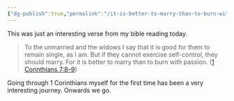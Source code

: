 ```yaml
---
{"dg-publish":true,"permalink":"/it-is-better-to-marry-than-to-burn-with-passion/","title":"It is better to marry than to burn with passion","tags":["marriage","personal","bible","relationships"],"created":"2022-05-24T09:25:28+10:00","updated":"2022-05-24T09:25:28+10:00"}
---
```



This was just an interesting verse from my bible reading today. 

> To the unmarried and the widows I say that it is good for them to remain single, as I am. But if they cannot exercise self-control, they should marry. For it is better to marry than to burn with passion. ([1 Corinthians 7:8–9](https://esv.org/1Corinthians7:8–9))

Going through 1 Corinthians myself for the first time has been a very interesting journey. Onwards we go. 
